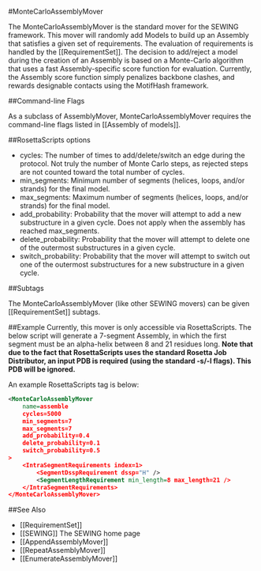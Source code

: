 #MonteCarloAssemblyMover


The MonteCarloAssemblyMover is the standard mover for the SEWING framework. This mover will randomly add Models to build up an Assembly that satisfies a given set of requirements. The evaluation of requirements is handled by the [[RequirementSet]]. The decision to add/reject a model during the creation of an Assembly is based on a Monte-Carlo algorithm that uses a fast Assembly-specific score function for evaluation. Currently, the Assembly score function simply penalizes backbone clashes, and rewards designable contacts using the MotifHash framework.

##Command-line Flags

As a subclass of AssemblyMover, MonteCarloAssemblyMover requires the command-line flags listed in [[Assembly of models]].

##RosettaScripts options

* cycles: The number of times to add/delete/switch an edge during the protocol. Not truly the number of Monte Carlo steps, as rejected steps are not counted toward the total number of cycles.
* min_segments: Minimum number of segments (helices, loops, and/or strands) for the final model.
* max_segments: Maximum number of segments (helices, loops, and/or strands) for the final model.
* add_probability: Probability that the mover will attempt to add a new substructure in a given cycle. Does not apply when the assembly has reached max_segments.
* delete_probability: Probability that the mover will attempt to delete one of the outermost substructures in a given cycle.
* switch_probability: Probability that the mover will attempt to switch out one of the outermost substructures for a new substructure in a given cycle.

##Subtags

The MonteCarloAssemblyMover (like other SEWING movers) can be given [[RequirementSet]] subtags.

##Example
Currently, this mover is only accessible via RosettaScripts. The below script will generate a 7-segment Assembly, in which the first segment must be an alpha-helix between 8 and 21 residues long.
**Note that due to the fact that RosettaScripts uses the standard Rosetta Job Distributor, an input PDB is required (using the standard -s/-l flags). This PDB will be ignored.** 

An example RosettaScripts tag is below:

```xml
<MonteCarloAssemblyMover
    name=assemble
    cycles=5000
    min_segments=7
    max_segments=7
    add_probability=0.4
    delete_probability=0.1
    switch_probability=0.5
>
    <IntraSegmentRequirements index=1>
        <SegmentDsspRequirement dssp="H" />
        <SegmentLengthRequirement min_length=8 max_length=21 />
    </IntraSegmentRequirements>
</MonteCarloAssemblyMover>
```

##See Also
* [[RequirementSet]]
* [[SEWING]] The SEWING home page
* [[AppendAssemblyMover]]
* [[RepeatAssemblyMover]]
* [[EnumerateAssemblyMover]]
